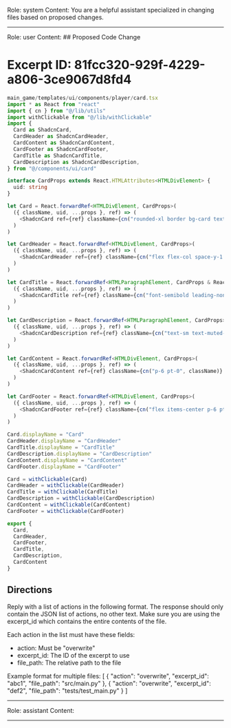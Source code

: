 Role: system
Content: You are a helpful assistant specialized in changing files based on proposed changes.
__________________
Role: user
Content: ## Proposed Code Change
# Excerpt ID: 81fcc320-929f-4229-a806-3ce9067d8fd4
```typescript
main_game/templates/ui/components/player/card.tsx
import * as React from "react"
import { cn } from "@/lib/utils"
import withClickable from "@/lib/withClickable"
import {
  Card as ShadcnCard,
  CardHeader as ShadcnCardHeader,
  CardContent as ShadcnCardContent,
  CardFooter as ShadcnCardFooter,
  CardTitle as ShadcnCardTitle,
  CardDescription as ShadcnCardDescription,
} from "@/components/ui/card"

interface CardProps extends React.HTMLAttributes<HTMLDivElement> {
  uid: string
}

let Card = React.forwardRef<HTMLDivElement, CardProps>(
  ({ className, uid, ...props }, ref) => (
    <ShadcnCard ref={ref} className={cn("rounded-xl border bg-card text-card-foreground shadow", className)} {...props} />
  )
)

let CardHeader = React.forwardRef<HTMLDivElement, CardProps>(
  ({ className, uid, ...props }, ref) => (
    <ShadcnCardHeader ref={ref} className={cn("flex flex-col space-y-1.5 p-6", className)} {...props} />
  )
)

let CardTitle = React.forwardRef<HTMLParagraphElement, CardProps & React.HTMLAttributes<HTMLHeadingElement>>(
  ({ className, uid, ...props }, ref) => (
    <ShadcnCardTitle ref={ref} className={cn("font-semibold leading-none tracking-tight", className)} {...props} />
  )
)

let CardDescription = React.forwardRef<HTMLParagraphElement, CardProps>(
  ({ className, uid, ...props }, ref) => (
    <ShadcnCardDescription ref={ref} className={cn("text-sm text-muted-foreground", className)} {...props} />
  )
)

let CardContent = React.forwardRef<HTMLDivElement, CardProps>(
  ({ className, uid, ...props }, ref) => (
    <ShadcnCardContent ref={ref} className={cn("p-6 pt-0", className)} {...props} />
  )
)

let CardFooter = React.forwardRef<HTMLDivElement, CardProps>(
  ({ className, uid, ...props }, ref) => (
    <ShadcnCardFooter ref={ref} className={cn("flex items-center p-6 pt-0", className)} {...props} />
  )
)

Card.displayName = "Card"
CardHeader.displayName = "CardHeader"
CardTitle.displayName = "CardTitle"
CardDescription.displayName = "CardDescription"
CardContent.displayName = "CardContent"
CardFooter.displayName = "CardFooter"

Card = withClickable(Card)
CardHeader = withClickable(CardHeader)
CardTitle = withClickable(CardTitle)
CardDescription = withClickable(CardDescription)
CardContent = withClickable(CardContent)
CardFooter = withClickable(CardFooter)

export {
  Card,
  CardHeader,
  CardFooter,
  CardTitle,
  CardDescription,
  CardContent
}
```

## Directions
Reply with a list of actions in the following format. The response should only contain the JSON list of actions, no other text.
Make sure you are using the excerpt_id which contains the entire contents of the file.

Each action in the list must have these fields:
- action: Must be "overwrite"
- excerpt_id: The ID of the excerpt to use
- file_path: The relative path to the file

Example format for multiple files:
[
    {
        "action": "overwrite",
        "excerpt_id": "abc1",
        "file_path": "src/main.py"
    },
    {
        "action": "overwrite",
        "excerpt_id": "def2",
        "file_path": "tests/test_main.py"
    }
]
__________________
Role: assistant
Content: 
__________________
